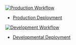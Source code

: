 [![Production Workflow](https://github.com/caitlind26/proj4/actions/workflows/prod.yml/badge.svg)](https://github.com/caitlind26/proj4/actions/workflows/prod.yml)

* [Production Deployment](https://p4-prod.herokuapp.com/)


[![Development Workflow](https://github.com/caitlind26/proj4/actions/workflows/dev.yml/badge.svg)](https://github.com/caitlind26/proj4/actions/workflows/dev.yml)

* [Developmental Deployment](https://p4-dev.herokuapp.com/)
